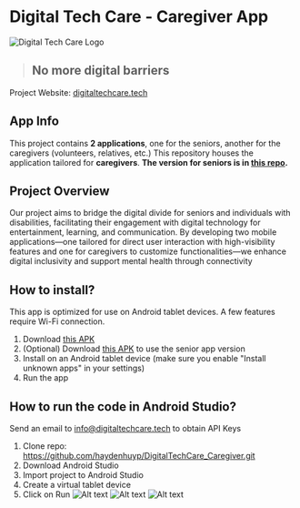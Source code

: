 # Digital Tech Care - Caregiver App
![Digital Tech Care Logo](https://github.com/haydenhuyp/DigitalTechCare/assets/63182335/6faf9f28-52a5-482a-8ec2-829f26d7e5ed)
> ## **No more digital barriers**

Project Website: [digitaltechcare.tech](https://digitaltechcare.tech/)
## App Info
This project contains **2  applications**, one for the seniors, another for the caregivers (volunteers, relatives, etc.)
This repository houses the application tailored for **caregivers**.
**The version for seniors is in [this repo](https://github.com/haydenhuyp/DigitalTechCare).**

## Project Overview
Our project aims to bridge the digital divide for seniors and individuals with disabilities, facilitating their engagement with digital technology for entertainment, learning, and communication. By developing two mobile applications—one tailored for direct user interaction with high-visibility features and one for caregivers to customize functionalities—we enhance digital inclusivity and support mental health through connectivity

## How to install?
This app is optimized for use on Android tablet devices.
A few features require Wi-Fi connection.
1. Download [this APK](https://drive.google.com/file/d/1oJLR-EcQJ_kFpXKrkHigphN--CTGGfY2/view?usp=sharing)
2. (Optional) Download [this APK](https://drive.google.com/file/d/1aGyUEhNCcLTxE4rr0DqRwK7M4YKGkUIH/view?usp=drive_link) to use the senior app version
3. Install on an Android tablet device (make sure you enable "Install unknown apps" in your settings)
4. Run the app
## How to run the code in Android Studio?
Send an email to info@digitaltechcare.tech to obtain API Keys
1. Clone repo: https://github.com/haydenhuyp/DigitalTechCare_Caregiver.git
3. Download Android Studio
4. Import project to Android Studio
5. Create a virtual tablet device
6. Click on Run
![Alt text](https://forthebadge.com/images/badges/made-with-java.png)
![Alt text](https://forthebadge.com/images/badges/built-for-android.png)
![Alt text](https://forthebadge.com/images/badges/built-with-love.png)
